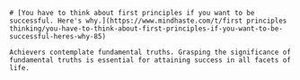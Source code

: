 
    # [You have to think about first principles if you want to be successful. Here's why.](https://www.mindhaste.com/t/first principles thinking/you-have-to-think-about-first-principles-if-you-want-to-be-successful-heres-why-85)

    Achievers contemplate fundamental truths. Grasping the significance of fundamental truths is essential for attaining success in all facets of life.
    